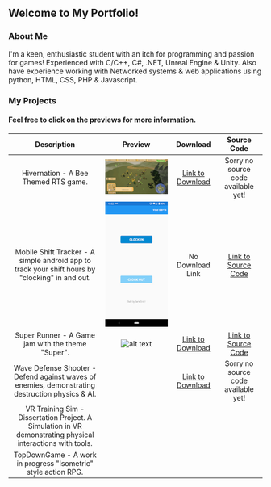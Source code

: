## Welcome to My Portfolio!

### About Me

I'm a keen, enthusiastic student with an itch for programming and passion for games!
Experienced with C/C++, C#, .NET, Unreal Engine & Unity.
Also have experience working with Networked systems & web applications using python, HTML, CSS, PHP & Javascript.

### My Projects
#### Feel free to click on the previews for more information.

|   Description   |      Preview     |     Download     |   Source Code   |
:----------------:|:----------------:|:----------------:|:----------------:
Hivernation - A Bee Themed RTS game. | ![alt text](Hivernation.gif "Hivernation") | [Link to Download](https://drive.google.com/file/d/1WBfRyxU8ywNIHwzcUX3SOFy-uVb2Erfp/view?usp=sharing) | Sorry no source code available yet!
Mobile Shift Tracker - A simple android app to track your shift hours by "clocking" in and out. | ![alt text](worktracker.jpg "Shift Tracker") | No Download Link | [Link to Source Code](https://github.com/CritneySpears/MobileApp)
Super Runner - A Game jam with the theme "Super". | ![alt text](defense.gif "Wave Defense Game") | [Link to Download](https://itch.io/jam/university-of-derby-spring-jam-2021/rate/974726) | [Link to Source Code](https://github.com/CritneySpears/UDoGameJamSpring2021)
Wave Defense Shooter - Defend against waves of enemies, demonstrating destruction physics & AI. | | [Link to Download](https://drive.google.com/file/d/1RjKAuBFPWLgRebiSxDUN_hGuezDJLJpv/view?usp=sharing) | Sorry no source code available yet!
VR Training Sim - Dissertation Project. A Simulation in VR demonstrating physical interactions with tools. | | |
TopDownGame - A work in progress "Isometric" style action RPG. | | |




